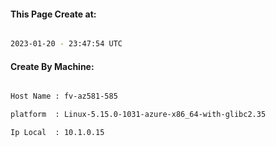 
   
#### This Page Create at:

```bash

2023-01-20 - 23:47:54 UTC

```

#### Create By Machine:

```bash

Host Name : fv-az581-585

platform  : Linux-5.15.0-1031-azure-x86_64-with-glibc2.35

Ip Local  : 10.1.0.15

```

